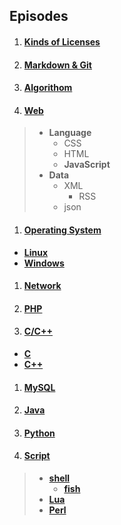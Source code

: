 ## Episodes

1. #### [Kinds of Licenses](https://github.com/IQAndreas/markdown-licenses)

1. #### [Markdown & Git](Git+Markdown)

1. #### [Algorithom](algorithom)

1. #### [Web](web)
> - **Language**
>    * CSS
>    * HTML
>    * **JavaScript**
> - **Data**
>    * XML
>        * RSS
>    * json

1. #### [Operating System](os)
- [**Linux**](os/linux)
- [**Windows**](os/windows)

1. #### [Network](network)

1. #### [PHP](php)

1. #### [C/C++](c)
- [**C**](c/c)
- [**C++**](c/cpp)

1. #### [MySQL](mysql)

1. #### [Java](java)

1. #### [Python](python)

1. #### [Script](script)
> - [**shell**](script/shell)
>   - [**fish**](script/shell/fish)
> - [**Lua**](script/lua)
> - [**Perl**](script/perl)